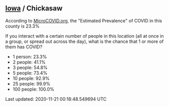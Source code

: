 
## [Iowa](/united-states/iowa) / Chickasaw

According to [MicroCOVID.org](http://microcovid.org),
the "Estimated Prevalence" of COVID in this county is 23.3%

If you interact with a certain number of people in this location
(all at once in a group, or spread out across the day), what is the chance that
1 or more of them has COVID?

- 1 person: 23.3%
- 2 people: 41.1%
- 3 people: 54.8%
- 5 people: 73.4%
- 10 people: 92.9%
- 25 people: 99.9%
- 100 people: 100.0%

Last updated: 2020-11-21 00:18:48.549694 UTC
